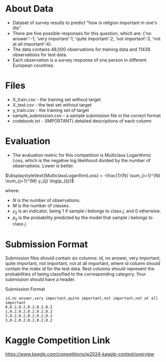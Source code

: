 # About Data
 - Dataset of survey results to predict "how is religion important in one's life".
 - There are five possible responses for this question, which are: {'no answer':-1, 'very important':1, 'quite important':2, 'not important':3, 'not at all important':4}.
 - The data contains 48,000 observations for training data and 11438 observations for test data.
 - Each observation is a survey response of one person in different European countries.

# Files
 - X_train.csv - the training set without target
 - X_test.csv - the test set without target
 - y_train.csv - the training set of target
 - sample_submission.csv - a sample submission file in the correct format
 - codebook.txt - (IMPORTANT) detailed descriptions of each column

# Evaluation
- The evaluation metric for this competition is Multiclass Logarithmic Loss, which is the negative log likelihood divided by the number of observations. Lower is better.

$\displaystyle\text{MulticlassLogarithmLoss} = -\frac{1}{N} \sum_{i=1}^{N} \sum_{j=1}^{M} y_{ij} \log(p_{ij})$

where:
- $N$ is the number of observations.
- $M$ is the number of classes.
- $y_{ij}$ is an indicator, being 1 if sample $i$ belongs to class $j$, and 0 otherwise.
- $p_{ij}$ is the probability predicted by the model that sample $i$ belongs to class $j$.

# Submission Format

Submission files should contain six columns: id, no answer, very important, quite important, not important, not at all important, where id column should contain the index id for the test data. Rest columns should represent the probabilities of being classified to the corresponding category. Your submission should have a header.

Submission Format

```
id,no answer,very important,quite important,not important,not at all important
0,0.2,0.2,0.2,0.2,0.2
1,0.2,0.2,0.2,0.2,0.2
2,0.2,0.2,0.2,0.2,0.2
3,0.2,0.2,0.2,0.2,0.2
```

# Kaggle Competition Link
https://www.kaggle.com/competitions/w2024-kaggle-contest/overview
